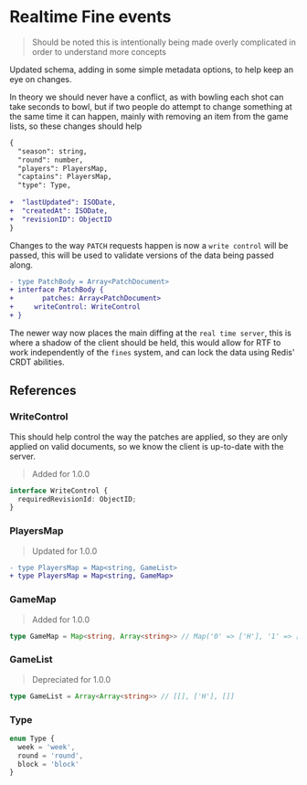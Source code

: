 # Realtime Fine events

> Should be noted this is intentionally being made overly complicated in order to understand more concepts

Updated schema, adding in some simple metadata options, to help keep an eye on changes.

In theory we should never have a conflict, as with bowling each shot can take seconds to bowl, but if
two people do attempt to change something at the same time it can happen, mainly with removing an item
from the game lists, so these changes should help

```diff
{
  "season": string,
  "round": number,
  "players": PlayersMap,
  "captains": PlayersMap,
  "type": Type,
  
+  "lastUpdated": ISODate,
+  "createdAt": ISODate,
+  "revisionID": ObjectID
}
```

Changes to the way `PATCH` requests happen is now a `write control` will be passed, this will be used to validate versions of the data being passed along.

```diff
- type PatchBody = Array<PatchDocument>
+ interface PatchBody {
+		patches: Array<PatchDocument>
+	  writeControl: WriteControl
+ }
```

The newer way now places the main diffing at the `real time server`, this is where a shadow of the client should be held, this would allow for
RTF to work independently of the `fines` system, and can lock the data using Redis' CRDT abilities.

## References

### WriteControl

This should help control the way the patches are applied, so they are
only applied on valid documents, so we know the client is up-to-date with
the server.

> Added for 1.0.0

```typescript
interface WriteControl {
  requiredRevisionId: ObjectID;
}
```

### PlayersMap

> Updated for 1.0.0

```diff
- type PlayersMap = Map<string, GameList>
+ type PlayersMap = Map<string, GameMap>
```

### GameMap

> Added for 1.0.0

```typescript
type GameMap = Map<string, Array<string>> // Map('0' => ['H'], '1' => [])
```

### GameList

> Depreciated for 1.0.0

```typescript
type GameList = Array<Array<string>> // [[], ['H'], []]
```

### Type

```typescript
enum Type {
  week = 'week',
  round = 'round',
  block = 'block'
}
```
